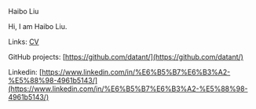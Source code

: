 Haibo Liu

Hi, I am Haibo Liu. 

Links: [CV](https://github.com/datant/datant.github.io/blob/main/docs/resume.pdf)

GitHub projects: [https://github.com/datant/](https://github.com/datant/)

Linkedin: [https://www.linkedin.com/in/%E6%B5%B7%E6%B3%A2-%E5%88%98-4961b5143/](https://www.linkedin.com/in/%E6%B5%B7%E6%B3%A2-%E5%88%98-4961b5143/)
